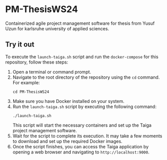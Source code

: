 # PM-ThesisWS24
Containerized agile project management software for thesis from Yusuf Uzun for karlsruhe university of applied sciences.

## Try it out
To execute the `launch-taiga.sh` script and run the `docker-compose` for this repository, follow these steps:

1. Open a terminal or command prompt.
2. Navigate to the root directory of the repository using the `cd` command. For example:
    ```
    cd PM-ThesisWS24
    ```
3. Make sure you have Docker installed on your system.
4. Run the `launch-taiga.sh` script by executing the following command:
    ```
    ./launch-taiga.sh
    ```
    This script will start the necessary containers and set up the Taiga project management software.
5. Wait for the script to complete its execution. It may take a few moments to download and set up the required Docker images.
6. Once the script finishes, you can access the Taiga application by opening a web browser and navigating to `http://localhost:9000`.


